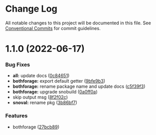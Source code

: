 # Change Log

All notable changes to this project will be documented in this file.
See [Conventional Commits](https://conventionalcommits.org) for commit guidelines.

# 1.1.0 (2022-06-17)


### Bug Fixes

* **all:** update docs ([0c84651](https://github.com/snomiao/js/commit/0c84651ebba4a14fcb105611ddeb7a51ff887a36))
* **bothforage:** export default getter ([9bfe9b3](https://github.com/snomiao/js/commit/9bfe9b367a9ba91f63f374f23322ceeed45bab26))
* **bothforage:** rename package name and update docs ([c5f39f3](https://github.com/snomiao/js/commit/c5f39f32cd304a16bf10d517a7800a19093e01ae))
* **bothforage:** upgrade snobuild ([0a0ff0a](https://github.com/snomiao/js/commit/0a0ff0ac2b3f8852aeda483639a508fe9b9139a9))
* skip output msg ([8f2f02c](https://github.com/snomiao/js/commit/8f2f02caeccad5a714ac9da2c06455c18c371d48))
* **snoval:** rename pkg ([3b86bf7](https://github.com/snomiao/js/commit/3b86bf7dfba2c0630eabe6a7fc1edce9de03066b))


### Features

* bothforage ([27bcb89](https://github.com/snomiao/js/commit/27bcb89e5f85ca9031c90c303de6958c359af46b))
